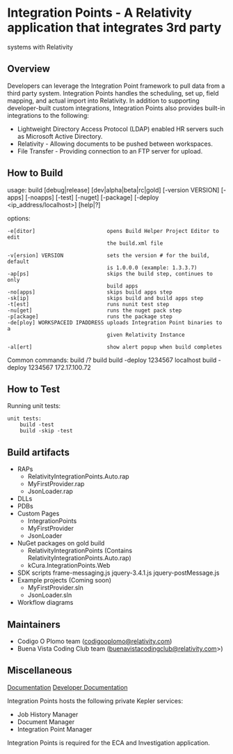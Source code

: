 # Integration Points - A Relativity application that integrates 3rd party
systems with Relativity

## Overview
 
Developers can leverage the Integration Point framework to pull data from a
third party system. Integration Points handles the scheduling, set up, field
mapping, and actual import into Relativity. In addition to supporting
developer-built custom integrations, Integration Points also provides built-in
integrations to the following:

* Lightweight Directory Access Protocol (LDAP) enabled HR servers such as
Microsoft Active Directory. 
* Relativity - Allowing documents to be pushed between workspaces.
* File Transfer - Providing connection to an FTP server for upload.
 
## How to Build
usage: build [debug|release] [dev|alpha|beta|rc|gold] [-version VERSION]
             [-apps] [-noapps] [-test] [-nuget] [-package]
             [-deploy <workspaceId> <ip_address/localhost>] [help|?]

options:

    -e[ditor]                       opens Build Helper Project Editor to edit
                                    the build.xml file

    -v[ersion] VERSION              sets the version # for the build, default
                                    is 1.0.0.0 (example: 1.3.3.7)
    -ap[ps]                         skips the build step, continues to only
                                    build apps
    -no[apps]                       skips build apps step
    -sk[ip]                         skips build and build apps step
    -t[est]                         runs nunit test step
    -nu[get]                        runs the nuget pack step
    -p[ackage]                      runs the package step
    -de[ploy] WORKSPACEID IPADDRESS uploads Integration Point binaries to a
                                    given Relativity Instance

    -al[ert]                        show alert popup when build completes

Common commands:
    build /?
    build
    build -deploy 1234567 localhost
    build -deploy 1234567 172.17.100.72

## How to Test
Running unit tests:

    unit tests:
        build -test
        build -skip -test

## Build artifacts
* RAPs
    * RelativityIntegrationPoints.Auto.rap
    * MyFirstProvider.rap
    * JsonLoader.rap
* DLLs
* PDBs
* Custom Pages
    * IntegrationPoints
    * MyFirstProvider
    * JsonLoader
* NuGet packages on gold build
    * RelativityIntegrationPoints (Contains RelativityIntegrationPoints.Auto.rap)
    * kCura.IntegrationPoints.Web
* SDK scripts
    frame-messaging.js
    jquery-3.4.1.js
    jquery-postMessage.js
* Example projects (Coming soon)
    * MyFirstProvider.sln
    * JsonLoader.sln
* Workflow diagrams

## Maintainers
* Codigo O Plomo team (codigooplomo@relativity.com)
* Buena Vista Coding Club team (buenavistacodingclub@relativity.com>)

## Miscellaneous
[Documentation](https://help.relativity.com/integrationpoints/Content/Relativity_Integration_Points/Integration_Points/Relativity_Integration_Points.htm)
[Developer Documentation](https://platform.relativity.com/9.5/Content/Relativity_Integration_Points/Get_started_with_integration_points.htm)

Integration Points hosts the following private Kepler services:
* Job History Manager
* Document Manager
* Integration Point Manager

Integration Points is required for the ECA and Investigation application.
